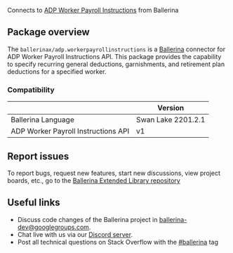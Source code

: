 Connects to [ADP Worker Payroll Instructions](https://developers.adp.com/articles/api/worker-payroll-instructions-v1-api) from Ballerina

## Package overview
The `ballerinax/adp.workerpayrollinstructions` is a [Ballerina](https://ballerina.io/) connector for ADP Worker Payroll Instructions API.
This package provides the capability to specify recurring general deductions, garnishments, and retirement plan deductions for a specified worker.

### Compatibility
|                                     | Version         |
|-------------------------------------|-----------------|
| Ballerina Language                  | Swan Lake 2201.2.1| 
| ADP Worker Payroll Instructions API | v1              |

## Report issues
To report bugs, request new features, start new discussions, view project boards, etc., go to the [Ballerina Extended Library repository](https://github.com/ballerina-platform/ballerina-extended-library)

## Useful links
- Discuss code changes of the Ballerina project in [ballerina-dev@googlegroups.com](mailto:ballerina-dev@googlegroups.com).
- Chat live with us via our [Discord server](https://discord.gg/ballerinalang).
- Post all technical questions on Stack Overflow with the [#ballerina](https://stackoverflow.com/questions/tagged/ballerina) tag
